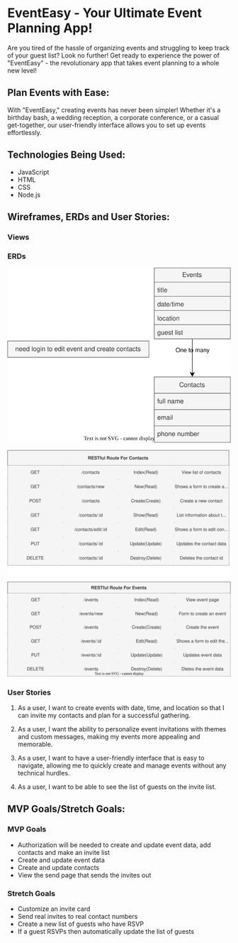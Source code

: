 # EventEasy - Your Ultimate Event Planning App! 

Are you tired of the hassle of organizing events and struggling to keep track of your guest list? Look no further! Get ready to experience the power of "EventEasy" - the revolutionary app that takes event planning to a whole new level!

## Plan Events with Ease:
With "EventEasy," creating events has never been simpler! Whether it's a birthday bash, a wedding reception, a corporate conference, or a casual get-together, our user-friendly interface allows you to set up events effortlessly.

## Technologies Being Used:
* JavaScript
* HTML
* CSS
* Node.js

## Wireframes, ERDs and User Stories:

### Views


### ERDs
![erd](erd.drawio.svg)

![restfulRoute](restfulRoute.drawio.svg) <br>


### User Stories
1. As a user, I want to create events with date, time, and location so that I can invite my contacts and plan for a successful gathering.

2. As a user, I want the ability to personalize event invitations with themes and custom messages, making my events more appealing and memorable.

3. As a user, I want to have a user-friendly interface that is easy to navigate, allowing me to quickly create and manage events without any technical hurdles.

4. As a user, I want to be able to see the list of guests on the invite list.
## MVP Goals/Stretch Goals:

### MVP Goals
* Authorization will be needed to create and update event data, add contacts and make an invite list
* Create and update event data
* Create and update contacts
* View the send page that sends the invites out

### Stretch Goals
* Customize an invite card
* Send real invites to real contact numbers
* Create a new list of guests who have RSVP
* If a guest RSVPs then automatically update the list of guests